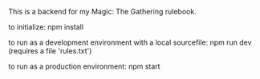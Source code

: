 
This is a backend for my Magic: The Gathering rulebook. 

to initialize: npm install

to run as a development environment with a local sourcefile: npm run dev
(requires a file 'rules.txt')

to run as a production environment: npm start
